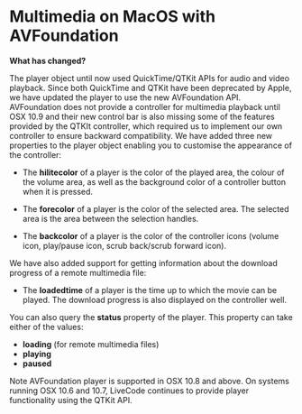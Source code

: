 # Multimedia on MacOS with AVFoundation 

**What has changed?**

The player object until now used QuickTime/QTKit APIs for audio and video playback. Since both QuickTime and QTKit have been deprecated by Apple, we have updated the player to use the new AVFoundation API. AVFoundation does not provide a controller for multimedia playback until OSX 10.9 and their new control bar is also missing some of the features provided by the QTKIt controller, which required us to implement our own controller to ensure backward compatibility. 
We have added three new properties to the player object enabling you to customise the appearance of the controller:

- The **hilitecolor** of a player is the color of the played area, the colour of the volume area, as well as the background color of a controller button when it is pressed.

- The **forecolor** of a player is the color of the selected area. The selected area is the area between the selection handles.

- The **backcolor** of a player is the color of the controller icons (volume icon, play/pause icon, scrub back/scrub forward icon).

We have also added support for getting information about the download progress of a remote multimedia file:

- The **loadedtime** of a player is the time up to which the movie can be played. The download progress is also displayed on the controller well.

You can also query the **status** property of the player. This property can take either of the values:
- **loading** (for remote multimedia files)
- **playing**
- **paused**

Note AVFoundation player is supported in OSX 10.8 and above. On systems running OSX 10.6 and 10.7, LiveCode continues to provide player functionality using the QTKit API.